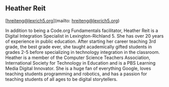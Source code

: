 ## Heather Reit

[hreiteng@lexrich5.org](mailto: hreiteng@lexrich5.org)

In addition to being a Code.org Fundamentals facilitator, Heather Reit is a Digital Integration Specialist in Lexington-Richland 5. She has over 20  years of experience in public education. After starting her career teaching 3rd grade, the best grade ever, she taught academically gifted students in grades 2-5 before specializing in technology integration in the classroom. Heather is a member of the Computer Science Teachers Association, International Society for Technology in Education and is a PBS Learning Media Digital Innovator. She is a  huge fan of everything Google, loves teaching students programming and robotics, and has a passion for teaching students of all ages to be digital storytellers.
